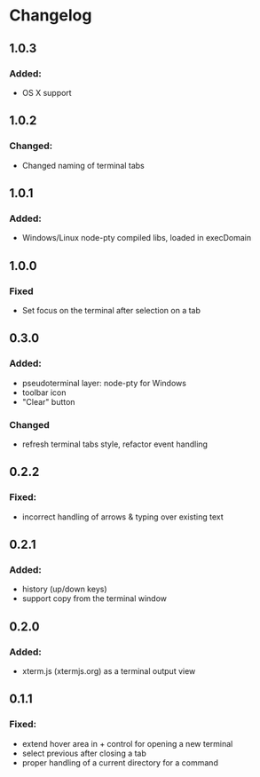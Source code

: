 # Changelog

## 1.0.3
### Added:
- OS X support

## 1.0.2
### Changed:
- Changed naming of terminal tabs

## 1.0.1
### Added:
- Windows/Linux node-pty compiled libs, loaded in execDomain

## 1.0.0
### Fixed
- Set focus on the terminal after selection on a tab

## 0.3.0
### Added:
- pseudoterminal layer: node-pty for Windows
- toolbar icon
- "Clear" button

### Changed
- refresh terminal tabs style, refactor event handling

## 0.2.2
### Fixed:
- incorrect handling of arrows & typing over existing text

## 0.2.1
### Added:
- history (up/down keys)
- support copy from the terminal window

## 0.2.0
### Added:
- xterm.js (xtermjs.org) as a terminal output view

## 0.1.1
### Fixed:
- extend hover area in + control for opening a new terminal
- select previous after closing a tab
- proper handling of a current directory for a command